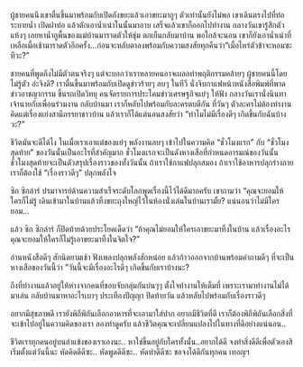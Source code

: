 ผู้ชายคนนึงเขาตื่นขึ้นมาพร้อมกับเปิดถังขยะแล้วเอาขยะมาถูๆ ตัวเท่านั้นยังไม่พอ เขาเดินตรงไปที่ท่อระบายน้ำ เปิดฝาท่อ แล้วตักเอาน้ำเน่าในนั้นมาอาบ เสร็จแล้วเขาก็ออกไปทำงาน กลางวันเขารู้สึกตัวแห้งๆ เลยหาน้ำถูพื้นของแม่บ้านมาราดตัวให้ชุ่ม ตกเย็นกลับมาบ้าน พอใกล้จะนอน เขาก็ยังเอาน้ำเน่าที่เหลือเมื่อเช้ามาราดตัวอีกครั้ง...ก่อนจะหลับตาลงพร้อมกับความสงสัยทุกคืนว่า“เมื่อไหร่ตัวข้าจะหอมซะทีวะ?”

ชายคนที่พูดถึงไม่มีตัวตนจริงๆ แต่จะบอกว่าเราหลายคนอาจเผลอทำพฤติกรรมคล้ายๆ ผู้ชายคนนี้โดยไม่รู้ตัว
อ่ะจิงดิ?
เราตื่นขึ้นมาพร้อมกับเปิดดูข่าวร้ายๆ ลบๆ ในทีวี
นั่งจิบกาแฟหน้าหนังสือพิมพ์ที่พาดข่าวอาชญากรรม
ขึ้นรถเปิดวิทยุ คนจัดรายการประโคมข่าวเศรษฐกิจแย่ๆ ให้ฟัง
กลางวันเรานั่งนินทาเจ้านายกับเพื่อนร่วมงาน
กลับบ้านมา เราก็หลับไปพร้อมกับละครตบตีกัน ที่วันๆ ตัวละครไม่ต้องทำงาน
คิดแต่เรื่องแย่งสามีภรรยาชาวบ้าน
แล้วเราก็ได้แต่นอนสงสัยว่า “ทำไมไม่มีเรื่องดีๆ เกิดขึ้นกับฉันบ้างวะ?”

ชีวิตมันจะดีได้ไง ในเมื่อเราเอาแต่ของแย่ๆ พลังงานลบๆ เข้าไปในความคิด
“ชั่วโมงแรก” กับ “ชั่วโมงสุดท้าย” ของวันนั้นเป็นอะไรที่สำคัญมาก
ชั่วโมงแรกจะเป็นดังหางเสือที่กำหนดอารมณ์ของวันนั้น
ชั่วโมงสุดท้ายจะเป็นตัวสรุปเรื่องราวของทั้งวันนั้น
ถ้าเราใช้กาแฟปลุกสมอง
ถ้าเราใช้อาหารปลุกร่างกาย
เราก็ต้องใช้ “เรื่องราวดีๆ” ปลุกพลังใจ

ซิก ซิกล่าร์ ปรมาจารย์ด้านความสำเร็จระดับโลกพูดเรื่องนี้ไว้ได้ดีมากครับ
เขาถามว่า “คุณจะยอมให้ใครก็ไม่รู้ เดินเข้ามาในบ้านแล้วทิ้งขยะถุงใหญ่ไว้ในห้องนั่งเล่นในบ้านเรามั้ย?
แน่นอนว่าไม่มีใครยอม...

แล้ว ซิก ซิกล่าร์ ก็ปิดท้ายด้วยประโยคเด็ดว่า
“ถ้าคุณไม่ยอมให้ใครเอาขยะมาทิ้งในบ้าน
แล้วเรื่องอะไรคุณจะยอมให้ใครก็ไม่รู้เอาขยะมาทิ้งในจิตใจ?”

อ่านหนังสือดีๆ สักนิดยามเช้า ฟังเพลงปลุกพลังสักหน่อย
แล้วก้าวออกจากบ้านพร้อมคำถามดีๆ ที่จะเป็นหางเสือของวันนี้ว่า
”วันนี้จะมีเรื่องอะไรดีๆ เกิดขึ้นกับเราบ้างนะ?

ถึงที่ทำงานแล้วอยู่ให้ห่างจากคนที่ชอบจับกลุ่มกันบ่นๆๆ
ตั้งใจทำงานให้เต็มที่ เพราะเรามาทำงานไม่ได้มาเล่น
กลับบ้านมาหาอะไรเบาๆ ประเทืองปัญญา ปิดท้ายวัน
แล้วหลับไปพร้อมกับเรื่องราวดีๆ

อยากมีสุขภาพดี เรายังพิถีพิถันเลือกอาหารที่จะเอามาใส่ปาก
อยากมีชีวิตที่ดี เราก็ต้องพิถีพิถันเลือกสิ่งที่จะเข้าไปอยู่ในความคิดของเรา
ลองทำดูครับ แล้วชีวิตคุณจะเปลี่ยนแปลงไปในทางที่ดีอย่างแน่นอน..

ชีวิตเราทุกคนอยู่บนลำแข้งของเราเองนะ..
หาใช่ขึ้นอยู่กับใครทั้งนั้น..อยากได้ดี จงทำสิ่งดีดีเพื่อตัวเองสิ
เริ่มตั้งแต่วันนี้นะ
หัดคิดดีดีซะ..
หัดพูดดีดีซะ..
หัดทำดีดีซะ
ขอจงได้ดีกันทุกคน เทอญฯ

